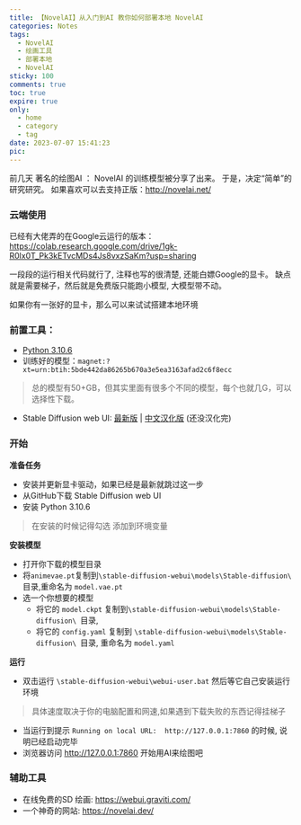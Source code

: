 ```yaml
---
title: 【NovelAI】从入门到AI 教你如何部署本地 NovelAI
categories: Notes
tags:
  - NovelAI 
  - 绘画工具 
  - 部署本地 
  - NovelAI
sticky: 100
comments: true
toc: true
expire: true
only:
  - home
  - category
  - tag
date: 2023-07-07 15:41:23
pic:
---
```


前几天 著名的绘图AI ： NovelAI  的训练模型被分享了出来。
于是，决定“简单”的研究研究。
如果喜欢可以去支持正版：http://novelai.net/

### 云端使用

已经有大佬弄的在Google云运行的版本：https://colab.research.google.com/drive/1gk-R0lx0T_Pk3kETvcMDs4Js8vxzSaKm?usp=sharing

一段段的运行相关代码就行了, 注释也写的很清楚, 还能白嫖Google的显卡。
缺点就是需要梯子，然后就是免费版只能跑小模型, 大模型带不动。

如果你有一张好的显卡，那么可以来试试搭建本地环境


### 前置工具：
- [Python 3.10.6](https://www.python.org/ftp/python/3.10.6/python-3.10.6-amd64.exe)
- 训练好的模型：`magnet:?xt=urn:btih:5bde442da86265b670a3e5ea3163afad2c6f8ecc`
> 总的模型有50+GB，但其实里面有很多个不同的模型，每个也就几G，可以选择性下载。
- Stable Diffusion web UI: [最新版](https://github.com/AUTOMATIC1111/stable-diffusion-webui) | [中文汉化版](https://github.com/3DMXM/stable-diffusion-webui-cn) (还没汉化完)

### 开始

**准备任务**

- 安装并更新显卡驱动，如果已经是最新就跳过这一步
- 从GitHub下载 Stable Diffusion web UI
- 安装 Python 3.10.6
> 在安装的时候记得勾选 添加到环境变量

**安装模型**

- 打开你下载的模型目录
- 将`animevae.pt`复制到`\stable-diffusion-webui\models\Stable-diffusion\ `目录,重命名为 `model.vae.pt`
- 选一个你想要的模型
	- 将它的 `model.ckpt` 复制到`\stable-diffusion-webui\models\Stable-diffusion\ `目录,
	- 将它的 `config.yaml` 复制到 `\stable-diffusion-webui\models\Stable-diffusion\ `目录, 重命名为 `model.yaml`

**运行**

- 双击运行 `\stable-diffusion-webui\webui-user.bat` 然后等它自己安装运行环境
> 具体速度取决于你的电脑配置和网速,如果遇到下载失败的东西记得挂梯子

- 当运行到提示 `Running on local URL:  http://127.0.0.1:7860` 的时候, 说明已经启动完毕
- 浏览器访问 http://127.0.0.1:7860 开始用AI来绘图吧


### 辅助工具

- 在线免费的SD 绘画: https://webui.graviti.com/
- 一个神奇的网站: https://novelai.dev/
